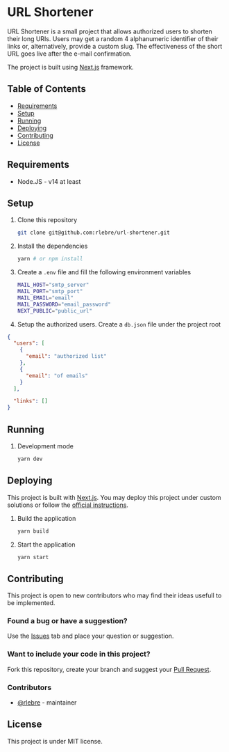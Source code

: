 # URL Shortener

URL Shortener is a small project that allows authorized users to shorten their long URls. Users may get a random 4 alphanumeric identifier of their links or, alternatively, provide a custom slug. The effectiveness of the short URL goes live after the e-mail confirmation.

The project is built using [Next.js](https://nextjs.org/) framework.

## Table of Contents

- [Requirements](#requirements)
- [Setup](#setup)
- [Running](#running)
- [Deploying](#deploying)
- [Contributing](#contributing)
- [License](#license)

## Requirements

- Node.JS - v14 at least

## Setup

1. Clone this repository

   ```bash
   git clone git@github.com:rlebre/url-shortener.git
   ```

2. Install the dependencies

   ```bash
   yarn # or npm install
   ```

3. Create a `.env` file and fill the following environment variables

   ```bash
   MAIL_HOST="smtp_server"
   MAIL_PORT="smtp_port"
   MAIL_EMAIL="email"
   MAIL_PASSWORD="email_password"
   NEXT_PUBLIC="public_url"
   ```

4. Setup the authorized users. Create a `db.json` file under the project root

```json
{
  "users": [
    {
      "email": "authorized list"
    },
    {
      "email": "of emails"
    }
  ],

  "links": []
}
```

## Running

1. Development mode

   ```bash
   yarn dev
   ```

## Deploying

This project is built with [Next.js](https://nextjs.org/). You may deploy this project under custom solutions or follow the [official instructions](https://nextjs.org/docs/deployment).

1. Build the application

   ```bash
   yarn build
   ```

1. Start the application

   ```bash
   yarn start
   ```

## Contributing

This project is open to new contributors who may find their ideas usefull to be implemented.

### Found a bug or have a suggestion?

Use the [Issues](https://github.com/rlebre/url-shortener/issues) tab and place your question or suggestion.

### Want to include your code in this project?

Fork this repository, create your branch and suggest your [Pull Request](https://github.com/rlebre/url-shortener/pulls).

### Contributors

- [@rlebre](https://github.com/rlebre/url-shortener) - maintainer

## License

This project is under MIT license.
